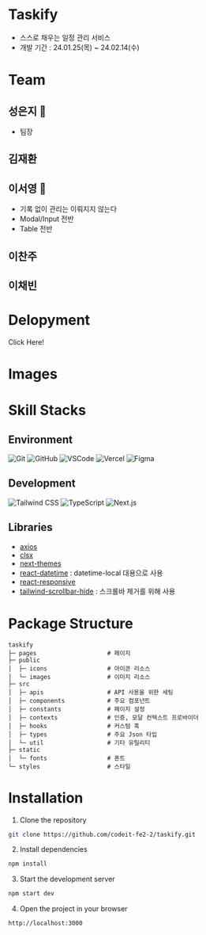 # Taskify
- 스스로 채우는 일정 관리 서비스
- 개발 기간 : 24.01.25(목) ~ 24.02.14(수)

# Team
## 성은지 👑
- 팀장
## 김재환
## 이서영 🍣
- 기록 없이 관리는 이뤄지지 않는다
- Modal/Input 전반
- Table 전반
## 이찬주
## 이채빈

# Delopyment
Click Here!

# Images

# Skill Stacks
## Environment
<img alt="Git" src ="https://img.shields.io/badge/Git-f05032.svg?&style=for-the-badge&logo=Git&logoColor=white"/> <img alt="GitHub" src ="https://img.shields.io/badge/GitHub-181717.svg?&style=for-the-badge&logo=GitHub&logoColor=white"/> <img alt="VSCode" src ="https://img.shields.io/badge/VSCode-007acc.svg?&style=for-the-badge&logo=visualstudiocode&logoColor=white"/> <img alt="Vercel" src ="https://img.shields.io/badge/Vercel-000000.svg?&style=for-the-badge&logo=Vercel&logoColor=white"/> <img alt="Figma" src ="https://img.shields.io/badge/Figma-f24e1e.svg?&style=for-the-badge&logo=Figma&logoColor=white"/>

## Development
<img alt="Tailwind CSS" src ="https://img.shields.io/badge/Tailwind_CSS-06B6D4.svg?&style=for-the-badge&logo=tailwindcss&logoColor=white"/> <img alt="TypeScript" src ="https://img.shields.io/badge/TypeScript-3178C6.svg?&style=for-the-badge&logo=TypeScript&logoColor=white"/> <img alt="Next.js" src ="https://img.shields.io/badge/Next.js-000000.svg?&style=for-the-badge&logo=Next.js&logoColor=white"/>

## Libraries
- [axios](https://axios-http.com/kr/)
- [clsx](https://www.npmjs.com/package/clsx)
- [next-themes](https://github.com/pacocoursey/next-themes)
- [react-datetime](https://www.npmjs.com/package/react-datetime) : datetime-local 대용으로 사용
- [react-responsive](https://www.npmjs.com/package/react-responsive)
- [tailwind-scrollbar-hide](https://www.npmjs.com/package/tailwind-scrollbar-hide) : 스크롤바 제거를 위해 사용

# Package Structure


```
taskify
├─ pages                    # 페이지
├─ public
│  ├─ icons                 # 아이콘 리소스
│  └─ images                # 이미지 리소스
├─ src
│  ├─ apis                  # API 사용을 위한 세팅
│  ├─ components            # 주요 컴포넌트
│  ├─ constants             # 페이지 설정
│  ├─ contexts              # 인증, 모달 컨텍스트 프로바이더
│  ├─ hooks                 # 커스텀 훅
│  ├─ types                 # 주요 Json 타입
│  └─ util                  # 기타 유틸리티
├─ static
│  └─ fonts                 # 폰트
└─ styles                   # 스타일
``` 

# Installation
1. Clone the repository
```bash
git clone https://github.com/codeit-fe2-2/taskify.git
```
2. Install dependencies
```bash
npm install
```
3. Start the development server
```bash
npm start dev
```
4. Open the project in your browser
```bash
http://localhost:3000
```
